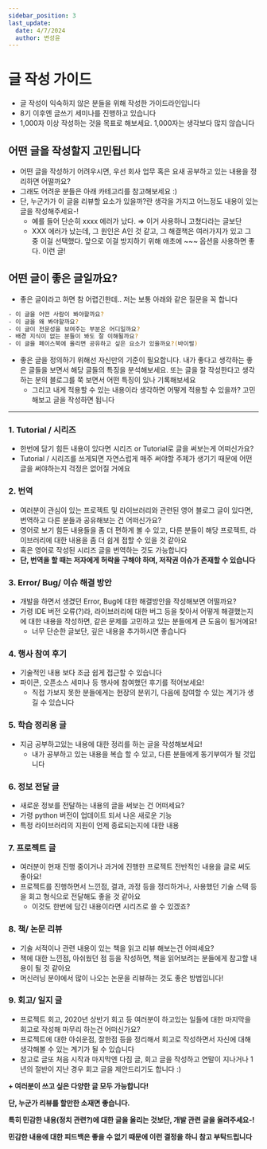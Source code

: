 ```yaml
---
sidebar_position: 3
last_update:
  date: 4/7/2024
  author: 변성윤
---
```


# 글 작성 가이드
- 글 작성이 익숙하지 않은 분들을 위해 작성한 가이드라인입니다
- 8기 이후엔 글쓰기 세미나를 진행하고 있습니다
- 1,000자 이상 작성하는 것을 목표로 해보세요. 1,000자는 생각보다 많지 않습니다

## 어떤 글을 작성할지 고민됩니다
- 어떤 글을 작성하기 어려우시면, 우선 회사 업무 혹은 요새 공부하고 있는 내용을 정리하면 어떨까요?
- 그래도 어려운 분들은 아래 카테고리를 참고해보세요 :)
- 단, 누군가가 이 글을 리뷰할 요소가 있을까?란 생각을 가지고 어느정도 내용이 있는 글을 작성해주세요-!
  - 예를 들어 단순히 xxxx 에러가 났다. ⇒ 이거 사용하니 고쳤다라는 글보단
  - XXX 에러가 났는데, 그 원인은 A인 것 같고, 그 해결책은 여러가지가 있고 그 중 이걸 선택했다. 앞으로 이걸 방지하기 위해 애초에 ~~~ 옵션을 사용하면 좋다. 이런 글!

## 어떤 글이 좋은 글일까요?
- 좋은 글이라고 하면 참 어렵긴한데.. 저는 보통 아래와 같은 질문을 꼭 합니다

```bash
- 이 글을 어떤 사람이 봐야할까요?
- 이 글을 왜 봐야할까요?
- 이 글이 전문성을 보여주는 부분은 어디일까요?
- 배경 지식이 없는 분들이 봐도 잘 이해될까요?
- 이 글을 페이스북에 올리면 공유하고 싶은 요소가 있을까요?(바이럴)
```

- 좋은 글을 정의하기 위해선 자신만의 기준이 필요합니다. 내가 좋다고 생각하는 좋은 글들을 보면서 해당 글들의 특징을 분석해보세요. 또는 글을 잘 작성한다고 생각하는 분의 블로그를 쭉 보면서 어떤 특징이 있나 기록해보세요
  - 그리고 내게 적용할 수 있는 내용이라 생각하면 어떻게 적용할 수 있을까? 고민해보고 글을 작성하면 됩니다

---

### **1. Tutorial / 시리즈**
- 한번에 담기 힘든 내용이 있다면 시리즈 or Tutorial로 글을 써보는게 어떠신가요?
- Tutorial / 시리즈를 쓰게되면 자연스럽게 매주 써야할 주제가 생기기 때문에 어떤 글을 써야하는지 걱정은 없어질 거에요

### **2. 번역**
- 여러분이 관심이 있는 프로젝트 및 라이브러리와 관련된 영어 블로그 글이 있다면, 번역하고 다른 분들과 공유해보는 건 어떠신가요?
- 영어로 보기 힘든 내용들을 좀 더 편하게 볼 수 있고, 다른 분들이 해당 프로젝트, 라이브러리에 대한 내용을 좀 더 쉽게 접할 수 있을 것 같아요
- 혹은 영어로 작성된 시리즈 글을 번역하는 것도 가능합니다
- **단, 번역을 할 때는 저자에게  허락을 구해야 하며, 저작권 이슈가 존재할 수 있습니다**

### **3. Error/ Bug/ 이슈 해결 방안**
- 개발을 하면서 생겼던 Error, Bug에 대한 해결방안을 작성해보면 어떨까요?
- 가령 IDE 버전 오류(?)라, 라이브러리에 대한 버그 등을 찾아서 어떻게 해결했는지에 대한 내용을 작성하면, 같은 문제를 고민하고 있는 분들에게 큰 도움이 될거에요!
  - 너무 단순한 글보단, 깊은 내용을 추가하시면 좋습니다

### **4. 행사 참여 후기**
- 기술적인 내용 보다 조금 쉽게 접근할 수 있습니다
- 파이콘, 오픈소스 세미나 등 행사에 참여했던 후기를 적어보세요!
    - 직접 가보지 못한 분들에게는 현장의 분위기, 다음에 참여할 수 있는 계기가 생길 수 있습니다

### **5. 학습 정리용 글**
- 지금 공부하고있는 내용에 대한 정리를 하는 글을 작성해보세요!
  - 내가 공부하고 있는 내용을 복습 할 수 있고, 다른 분들에게 동기부여가 될 것입니다



### **6. 정보 전달 글**

- 새로운 정보를 전달하는 내용의 글을 써보는 건 어떠세요?
- 가령 python 버전이 업데이트 되서 나온 새로운 기능
- 특정 라이브러리의 지원이 언제 종료되는지에 대한 내용

### **7. 프로젝트 글**

- 여러분이 현재 진행 중이거나 과거에 진행한 프로젝트 전반적인 내용을 글로 써도 좋아요!
- 프로젝트를 진행하면서 느낀점, 결과, 과정 등을 정리하거나, 사용했던 기술 스택 등을 회고 형식으로 전달해도 좋을 것 같아요
    - 이것도 한번에 담긴 내용이라면 시리즈로 쓸 수 있겠죠?

### **8. 책/ 논문 리뷰**

- 기술 서적이나 관련 내용이 있는 책을 읽고 리뷰 해보는건 어떠세요?
- 책에 대한 느낀점, 아쉬웠던 점 등을 작성하면, 책을 읽어보려는 분들에게 참고할 내용이 될 것 같아요
- 머신러닝 분야에서 많이 나오는 논문을 리뷰하는 것도 좋은 방법입니다!

### **9. 회고/ 일지 글**

- 프로젝트 회고, 2020년 상반기 회고 등 여러분이 하고있는 일들에 대한 마지막을 회고로 작성해 마무리 하는건 어떠신가요?
- 프로젝트에 대한 아쉬운점, 잘한점 등을 정리해서 회고로 작성하면서 자신에 대해 생각해볼 수 있는 계기가 될 수 있습니다
- 참고로 글또 처음 시작과 마지막엔 다짐 글, 회고 글을 작성하고 연말이 지나거나 1년의 절반이 지난 경우 회고 글을 제안드리기도 합니다 :)

**+ 여러분이 쓰고 싶은 다양한 글 모두 가능합니다!**

**단, 누군가 리뷰를 할만한 소재면 좋습니다.** 

**특히 민감한 내용(정치 관련?)에 대한 글을 올리는 것보단, 개발 관련 글을 올려주세요-!** 

**민감한 내용에 대한 피드백은 좋을 수 없기 때문에 이런 결정을 하니 참고 부탁드립니다**